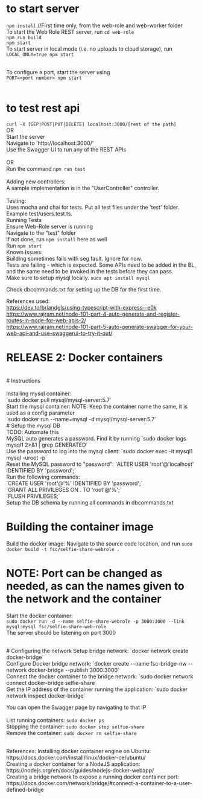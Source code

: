 # to start server
`npm install` //First time only, from the web-role and web-worker folder <br>
To start the Web Role REST server, run `cd web-role` <br>
`npm run build` <br>
`npm start` <br>
To start server in local mode (i.e. no uploads to cloud storage), run <br>
`LOCAL_ONLY=true npm start`<br><br>

To configure a port, start the server using <br>
`PORT=<port number> npm start`<br><br>

# to test rest api

`curl -X [GEP|POST|PUT|DELETE] localhost:3000/[rest of the path]`
<br>
OR
<br>
Start the server<br>
Navigate to 'http://localhost:3000/'<br>
Use the Swagger UI to run any of the REST APIs<br>
<br>
OR<br>
Run the command `npm run test`<br><br>
Adding new controllers:<br>
A sample implementation is in the "UserController" controller.<br>
<br>
Testing:
<br>
Uses mocha and chai for tests. Put all test files under the 'test' folder. Example test/users.test.ts. <br>
Running Tests <br>
Ensure Web-Role server is running <br>
Navigate to the "test" folder <br>
If not done, run `npm install` here as well <br>
Run `npm start`
<br>
Known Issues:<br>
Building sometimes fails with seg fault. Ignore for now. <br>
Tests are failing - which is expected. Some APIs need to be added in the BL, and the same need to be invoked in the tests before they can pass.<br>
Make sure to setup mysql locally. 
`sudo apt install mysql`<br>

Check dbcommands.txt for setting up the DB for the first time.<br>

References used:<br>
https://dev.to/briandgls/using-typescript-with-express--e0k<br>
https://www.rajram.net/node-101-part-4-auto-generate-and-register-routes-in-node-for-web-apis-2/<br>
https://www.rajram.net/node-101-part-5-auto-generate-swagger-for-your-web-api-and-use-swaggerui-to-try-it-out/<br>


# RELEASE 2: Docker containers <br>
<br>
# Instructions <br>
<br>
Installing mysql container: <br>
`sudo docker pull mysql/mysql-server:5.7` <br>
Start the mysql container: NOTE: Keep the container name the same, it is used as a config parameter <br>
`sudo docker run --name=mysql -d mysql/mysql-server:5.7` <br>
# Setup the mysql DB <br>
TODO: Automate this <br>
MySQL auto generates a password. Find it by running `sudo docker logs mysql1 2>&1 | grep GENERATED` <br>
Use the password to log into the mysql client: `sudo docker exec -it mysql1 mysql -uroot -p` <br>
Reset the MySQL password to "password": `ALTER USER 'root'@'localhost' IDENTIFIED BY 'password';` <br>
Run the following commands: <br>
`CREATE USER 'root'@'%' IDENTIFIED BY 'password';` <br>
`GRANT ALL PRIVILEGES ON . TO 'root'@'%';` <br>
`FLUSH PRIVILEGES;` <br>
Setup the DB schema by running all commands in dbcommands.txt <br>

# Building the container image
Build the docker image: Navigate to the source code location, and run `sudo docker build -t fsc/selfie-share-webrole .`<br>

# NOTE: Port can be changed as needed, as can the names given to the network and the container <br>

Start the docker container: <br>
`sudo docker run -d --name selfie-share-webrole -p 3000:3000 --link mysql:mysql fsc/selfie-share-web-role` <br>
The server should be listening on port 3000 <br>

<br>
# Configuring the network
Setup bridge network: `docker network create docker-bridge` <br>
Configure Docker bridge network: `docker create --name fsc-bridge-nw --network docker-bridge --publish 3000:3000` <br>
Connect the docker container to the bridge network: `sudo docker network connect docker-bridge selfie-share` <br>
Get the IP address of the container running the application: `sudo docker network inspect docker-bridge` <br>

You can open the Swagger page by navigating to that IP <br>
<br>
List running containers: `sudo docker ps` <br>
Stopping the container: `sudo docker stop selfie-share` <br>
Remove the container: `sudo docker rm selfie-share` <br>

<br>
References:
Installing docker container engine on Ubuntu: https://docs.docker.com/install/linux/docker-ce/ubuntu/<br>
Creating a docker container for a NodeJS application: https://nodejs.org/en/docs/guides/nodejs-docker-webapp/ <br>
Creating a bridge network to expose a running docker container port: https://docs.docker.com/network/bridge/#connect-a-container-to-a-user-defined-bridge <br>
<br>
